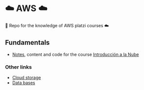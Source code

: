 # ☁️ AWS ☁️

🙏 Repo for the knowledge of AWS platzi courses ☁️

## Fundamentals

* [Notes](https://github.com/DLesmes/AWS/blob/main/intro/notes.md), content and code for the course [Introducción a la Nube](https://platzi.com/cursos/intro-nube/)

### Other links

* [Cloud storage](https://aws.amazon.com/es/what-is/cloud-storage/)
* [Data bases](https://aws.amazon.com/es/getting-started/decision-guides/databases-on-aws-how-to-choose/)
